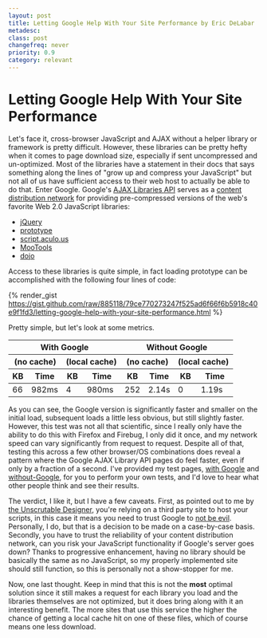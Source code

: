 ```yaml
---
layout: post
title: Letting Google Help With Your Site Performance by Eric DeLabar
metadesc: 
class: post
changefreq: never
priority: 0.9
category: relevant
---
```

<h1>Letting Google Help With Your Site Performance</h1>
<p>Let's face it, cross-browser JavaScript and <span class="caps">AJAX</span> without a helper library or framework is pretty difficult.  However, these libraries can be pretty hefty when it comes to page download size, especially if sent uncompressed and un-optimized.  Most of the libraries have a statement in their docs that says something along the lines of "grow up and compress your JavaScript" but not all of us have sufficient access to their web host to actually be able to do that.  Enter Google.  Google's <a href="http://code.google.com/apis/ajaxlibs/"><span class="caps">AJAX</span> Libraries <span class="caps">API</span></a> serves as a <a href="http://en.wikipedia.org/wiki/Content_distribution_network">content distribution network</a> for providing pre-compressed versions of the web's favorite Web 2.0 JavaScript&nbsp;libraries:</p>
<ul>
<li><a href="http://jquery.com/">jQuery</a></li>
<li><a href="http://www.prototypejs.org/">prototype</a></li>
<li><a href="http://script.aculo.us/">script.aculo.us</a></li>
<li><a href="http://mootools.net/">MooTools</a></li>
<li><a href="http://dojotoolkit.org/">dojo</a></li>
</ul>
<p>Access to these libraries is quite simple, in fact loading prototype can be accomplished with the following four lines of&nbsp;code:</p>

{% render_gist https://gist.github.com/raw/885118/79ce770273247f525ad6f66f6b5918c40e9f1fd3/letting-google-help-with-your-site-performance.html %}

<p>Pretty simple, but let's look at some&nbsp;metrics.</p>
<table>
<thead>
<tr>
<th colspan="4">With Google</th>
<th colspan="4">Without Google</th>
</tr>
<tr>
<th colspan="2">(no cache)</th>
<th colspan="2">(local cache)</th>
<th colspan="2">(no cache)</th>
<th colspan="2">(local cache)</th>
</tr>
<tr>
<th><span class="caps">KB</span></th>
<th>Time</th>
<th><span class="caps">KB</span></th>
<th>Time</th>
<th><span class="caps">KB</span></th>
<th>Time</th>
<th><span class="caps">KB</span></th>
<th>Time</th>
</tr>
</thead>
<tbody>
<tr>
<td>66</td>
<td>982ms</td>
<td>4</td>
<td>980ms</td>
<td>252</td>
<td>2.14s</td>
<td>0</td>
<td>1.19s</td>
</tr>
</tbody>
</table>
<p>As you can see, the Google version is significantly faster and smaller on the initial load, subsequent loads a little less obvious, but still slightly faster.  However, this test was not all that scientific, since I really only have the ability to do this with Firefox and Firebug, I only did it once, and my network speed can vary significantly from request to request.  Despite all of that, testing this across a few other browser/<span class="caps">OS</span> combinations does reveal a pattern where the Google <span class="caps">AJAX</span> Library <span class="caps">API</span> pages do feel faster, even if only by a fraction of a second.  I've provided my test pages, <a href="http://www.ericdelabar.com/examples/letting-google-help-with-your-site-performance/google.html" rel="nofollow">with Google</a> and <a href="http://www.ericdelabar.com/examples/letting-google-help-with-your-site-performance/no-google.html" rel="nofollow">without-Google</a>, for you to perform your own tests, and I'd love to hear what other people think and see their&nbsp;results.</p>
<p>The verdict, I like it, but I have a few caveats.  First, as pointed out to me by <a href="http://inscrutabledesign.com/" title="Chris" rel="met friend co-worker">the Unscrutable Designer</a>, you're relying on a third party site to host your scripts, in this case it means you need to trust Google to <a href="http://en.wikipedia.org/wiki/Don't_be_evil">not be evil</a>.  Personally, I do, but that is a decision to be made on a case-by-case basis.  Secondly, you have to trust the reliability of your content distribution network, can you risk your JavaScript functionality if Google's server goes down?  Thanks to progressive enhancement, having no library should be basically the same as no JavaScript, so my properly implemented site should still function, so this is personally not a show-stopper for&nbsp;me.</p>
<p>Now, one last thought.  Keep in mind that this is not the <strong>most</strong> optimal solution since it still makes a request for each library you load and the libraries themselves are not optimized, but it does bring along with it an interesting benefit.  The more sites that use this service the higher the chance of getting a local cache hit on one of these files, which of course means one less&nbsp;download.</p>